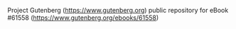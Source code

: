 Project Gutenberg (https://www.gutenberg.org) public repository for eBook #61558 (https://www.gutenberg.org/ebooks/61558)
